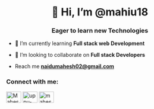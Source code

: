 <h1 align="center">👋 Hi, I’m @mahiu18</h1>
<h3 align="center">Eager to learn new Technologies</h3>

- 🌱 I’m currently learning **Full stack web Development**

- 💞️ I’m looking to collaborate on **Full stack Developers**
- Reach me **naidumahesh02@gmail.com**

<h3 align="left">Connect with me:</h3>
<p align="left">
<a href="https://X.com/MaheshUppu03" target="blank" ><img align="center" src="https://img.freepik.com/free-vector/twitter-new-logo-x-icon-design_1017-45424.jpg?w=1060&t=st=1716978562~exp=1716979162~hmac=1cc1d679e9085900858f8669e4f313ccf7de77350f2872220d8b1ee0458c7e7d" target="blank" alt="Maheshuppu03" height= "30" width="40" /></a>
<a href="https://www.linkedin.com/in/uppu-umamaheswara-rao-52718228a?utm_source=share&utm_campaign=share_via&utm_content=profile&utm_medium=android_app"  target="blank"><img align="center" src="https://www.google.com/search?q=linkedin+logo+png&sca_esv=a76695392a9980a7&sca_upv=1&udm=2&biw=437&bih=862&sxsrf=ADLYWIJ1kNYuZ3YLrBJEMHptOSULdN6Vxw%3A1716980125591&ei=nQlXZtXaI4v3kPIPi-uX4AQ&oq=link&gs_lp=EhNtb2JpbGUtZ3dzLXdpei1zZXJwIgRsaW5rKgIIATIEECMYJzINEAAYgAQYsQMYQxiKBTINEAAYgAQYsQMYQxiKBTINEAAYgAQYsQMYQxiKBTIIEAAYgAQYsQNInSlQmxBYlRZwAngAkAEAmAH7AqABtw2qAQMzLTW4AQHIAQD4AQGYAgegAoQOqAIFwgIFEAAYgATCAgcQIxgnGOoCwgIEEAAYA8ICChAAGIAEGEMYigWYAwqIBgGSBwUyLjMtNaAHhRg&sclient=mobile-gws-wiz-serp#vhid=YwuD2JIYxwO0yM&vssid=mosaic" target="blank" alt="uppu-umamaheswara-rao" height= "30" width="40" /></a>
<a href="https://Instagram.com/mahesh_uppu_18" target="blank"><img align="center" src="https://www.google.com/search?q=icon%20instagram%20logo%20png&udm=2&sa=X&ved=0CBcQtI8BahgKEwiosJCO2bKGAxUAAAAAHQAAAAAQgwI&biw=437&bih=862&dpr=2.47#vhid=k4g4MYat1ez5-M&vssid=mosaic" target="blank" alt="mahesh_uppu_18" height= "30" width="40"/></a>





